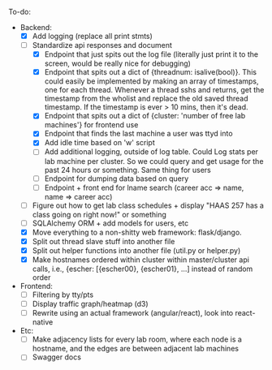 To-do:
  - Backend:
    - [x] Add logging (replace all print stmts)
    - [ ] Standardize api responses and document
      - [x] Endpoint that just spits out the log file (literally just print it to the screen, would be really nice for debugging)
      - [x] Endpoint that spits out a dict of {threadnum: isalive(bool)}. This could easily be implemented by making an array of timestamps, one for each thread. Whenever a thread sshs and returns, get the timestamp from the wholist and replace the old saved thread timestamp. If the timestamp is ever > 10 mins, then it's dead.
      - [x] Endpoint that spits out a dict of {cluster: 'number of free lab machines'} for frontend use
      - [x] Endpoint that finds the last machine a user was ttyd into
      - [x] Add idle time based on 'w' script
      - [ ] Add additional logging, outside of log table. Could Log stats per lab machine per cluster. So we could query and get usage for the past 24 hours or something. Same thing for users
      - [ ] Endpoint for dumping data based on query
      - [ ] Endpoint + front end for lname search (career acc => name, name => career acc)
    - [ ] Figure out how to get lab class schedules + display "HAAS 257 has a class going on right now!" or something
    - [ ] SQLAlchemy ORM + add models for users, etc
    - [x] Move everything to a non-shitty web framework: flask/django.
    - [x] Split out thread slave stuff into another file
    - [x] Split out helper functions into another file (util.py or helper.py)
    - [x] Make hostnames ordered within cluster within master/cluster api calls, i.e., {escher: [{escher00}, {escher01}, ...] instead of random order
  - Frontend:
    - [ ] Filtering by tty/pts
    - [ ] Display traffic graph/heatmap (d3)
    - [ ] Rewrite using an actual framework (angular/react), look into react-native
  - Etc:
    - [ ] Make adjacency lists for every lab room, where each node is a hostname, and the edges are between adjacent lab machines
    - [ ] Swagger docs
